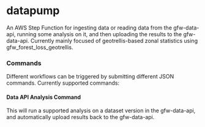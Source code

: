 # datapump

An AWS Step Function for ingesting data or reading data from the gfw-data-api, running some analysis on it, and then uploading the results to the gfw-data-api. Currently mainly focused of geotrellis-based zonal statistics using gfw_forest_loss_geotrellis.

### Commands

Different workflows can be triggered by submitting different JSON commands. Currently supported commands:

#### Data API Analysis Command

This will run a supported analysis on a dataset version in the gfw-data-api, and automatically upload results back to the gfw-data-api.